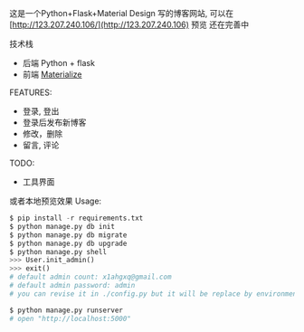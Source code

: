 这是一个Python+Flask+Material Design 写的博客网站, 可以在 [http://123.207.240.106/](http://123.207.240.106) 预览
还在完善中

技术栈
- 后端 Python + flask
- 前端 [Materialize](http://materializecss.com/)

FEATURES:
- 登录, 登出
- 登录后发布新博客
- 修改，删除
- 留言, 评论

TODO:
- 工具界面

或者本地预览效果
Usage:
```python
$ pip install -r requirements.txt
$ python manage.py db init
$ python manage.py db migrate
$ python manage.py db upgrade
$ python manage.py shell
>>> User.init_admin()
>>> exit()
# default admin count: x1ahgxq@gmail.com
# default admin password: admin
# you can revise it in ./config.py but it will be replace by environment variable

$ python manage.py runserver
# open "http://localhost:5000"
```
